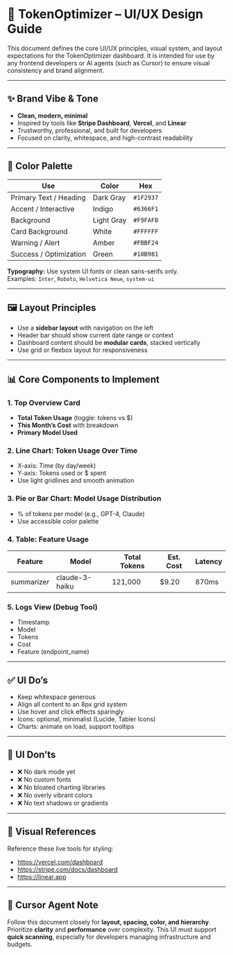 
# 🎨 TokenOptimizer – UI/UX Design Guide

This document defines the core UI/UX principles, visual system, and layout expectations for the TokenOptimizer dashboard. It is intended for use by any frontend developers or AI agents (such as Cursor) to ensure visual consistency and brand alignment.

---

## ✨ Brand Vibe & Tone

- **Clean, modern, minimal**
- Inspired by tools like **Stripe Dashboard**, **Vercel**, and **Linear**
- Trustworthy, professional, and built for developers
- Focused on clarity, whitespace, and high-contrast readability

---

## 🎨 Color Palette

| Use | Color | Hex |
|-----|-------|-----|
| Primary Text / Heading | Dark Gray | `#1F2937` |
| Accent / Interactive | Indigo | `#6366F1` |
| Background | Light Gray | `#F9FAFB` |
| Card Background | White | `#FFFFFF` |
| Warning / Alert | Amber | `#FBBF24` |
| Success / Optimization | Green | `#10B981` |

**Typography:** Use system UI fonts or clean sans-serifs only.  
Examples: `Inter`, `Roboto`, `Helvetica Neue`, `system-ui`

---

## 🖼️ Layout Principles

- Use a **sidebar layout** with navigation on the left
- Header bar should show current date range or context
- Dashboard content should be **modular cards**, stacked vertically
- Use grid or flexbox layout for responsiveness

---

## 📊 Core Components to Implement

### 1. **Top Overview Card**
- **Total Token Usage** (toggle: tokens vs $)
- **This Month’s Cost** with breakdown
- **Primary Model Used**

### 2. **Line Chart: Token Usage Over Time**
- X-axis: Time (by day/week)
- Y-axis: Tokens used or $ spent
- Use light gridlines and smooth animation

### 3. **Pie or Bar Chart: Model Usage Distribution**
- % of tokens per model (e.g., GPT-4, Claude)
- Use accessible color palette

### 4. **Table: Feature Usage**
| Feature | Model | Total Tokens | Est. Cost | Latency |
|---------|-------|--------------|-----------|---------|
| summarizer | claude-3-haiku | 121,000 | $9.20 | 870ms |

### 5. **Logs View (Debug Tool)**
- Timestamp
- Model
- Tokens
- Cost
- Feature (endpoint_name)

---

## ✅ UI Do’s

- Keep whitespace generous
- Align all content to an 8px grid system
- Use hover and click effects sparingly
- Icons: optional, minimalist (Lucide, Tabler Icons)
- Charts: animate on load, support tooltips

---

## 🚫 UI Don’ts

- ❌ No dark mode yet
- ❌ No custom fonts
- ❌ No bloated charting libraries
- ❌ No overly vibrant colors
- ❌ No text shadows or gradients

---

## 📸 Visual References

Reference these live tools for styling:
- https://vercel.com/dashboard
- https://stripe.com/docs/dashboard
- https://linear.app

---

## 🧭 Cursor Agent Note

Follow this document closely for **layout, spacing, color, and hierarchy**. Prioritize **clarity** and **performance** over complexity. This UI must support **quick scanning**, especially for developers managing infrastructure and budgets.


